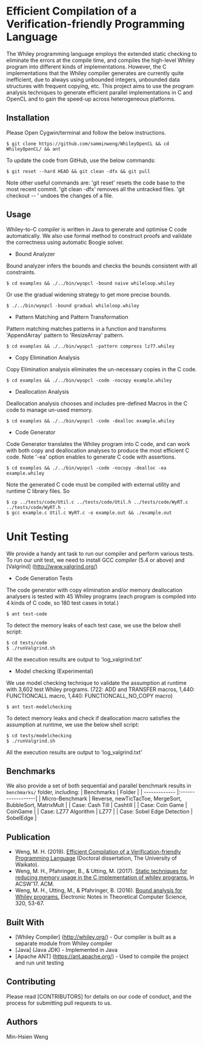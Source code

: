 
# Efficient Compilation of a Verification-friendly Programming Language

The Whiley programming language employs the extended static checking to eliminate the errors at the compile time, and compiles the high-level Whiley program into different kinds of implementations. However, the C implementations that the Whiley compiler generates are currently quite inefficient, due to always using unbounded integers, unbounded data structures with frequent copying, etc. This project aims to use the program analysis techniques to generate efficient parallel implementations in C and OpenCL and to gain the speed-up across heterogeneous platforms.

## Installation

Please Open Cygwin/terminal and follow the below instructions.
```
$ git clone https://github.com/samminweng/WhileyOpenCL && cd WhileyOpenCL/ && ant
```
To update the code from GitHub, use the below commands:
```
$ git reset --hard HEAD && git clean -dfx && git pull
```
Note other useful commands are:
'git reset' resets the code base to the most recent commit.
'git clean -dfx' removes all the untracked files.
'git checkout -- <file>' undoes the changes of a file.

## Usage
Whiley-to-C compiler is written in Java to generate and optimise C code automatically. We also use formal method to construct proofs and validate the correctness using automatic Boogie solver. 

* Bound Analyzer

Bound analyzer infers the bounds and checks the bounds consistent with all constraints.
```
$ cd examples && ./../bin/wyopcl -bound naive whileloop.whiley
```
Or use the gradual widening strategy to get more precise bounds.
```
$ ./../bin/wyopcl -bound gradual whileloop.whiley
```

* Pattern Matching and Pattern Transformation

Pattern matching matches patterns in a function and transforms 'AppendArray' pattern to 'ResizeArray' pattern.
```
$ cd examples && ./../bin/wyopcl -pattern compress lz77.whiley
```

* Copy Elimination Analysis

Copy Elimination analysis eliminates the un-necessary copies in the C code.
```
$ cd examples && ./../bin/wyopcl -code -nocopy example.whiley
```

* Deallocation Analysis

Deallocation analysis chooses and includes pre-defined Macros in the C code to manage un-used memory.
```
$ cd examples && ./../bin/wyopcl -code -dealloc example.whiley
```

* Code Generator

Code Generator translates the Whiley program into C code, and can work with both copy and deallocation analyses to produce the most efficient C code. Note '-ea' option enables to generate C code with assertions.
```
$ cd examples && ./../bin/wyopcl -code -nocopy -dealloc -ea example.whiley
```
Note the generated C code must be compiled with external utility and runtime C library files. So 
```
$ cp ../tests/code/Util.c ../tests/code/Util.h ../tests/code/WyRT.c ../tests/code/WyRT.h .
$ gcc example.c Util.c WyRT.c -o example.out && ./example.out
```

# Unit Testing

<!-- * Bound Analyzer

The bound analyzer is tested with 5 Whiley programs. Use the below commands:
```
$ ant test-bound
```

* Pattern Matching and Pattern Transformation
The pattern matching is tested with 2 Whiley programs. Use the below commands:
```
$ ant test-pattern
```

* Copy Elimination
The copy elimination is tested with 15 Whiley programs. Use the below commands:
$ ant test-copy
-->

We provide a handy ant task to run our compiler and perform various tests. To run our unit test, we need to install GCC compiler (5.4 or above) and [Valgrind] (http://www.valgrind.org/) 

* Code Generation Tests

The code generator with copy elimination and/or memory deallocation analysers is tested with 45 Whiley programs (each program is compiled into 4 kinds of C code, so 180 test cases in total.)
```
$ ant test-code
```
To detect the memory leaks of each test case, we use the below shell script:
```
$ cd tests/code
$ ./runValgrind.sh
```

All the execution results are output to 'log_valgrind.txt'

* Model checking (Experimental)

We use model checking technique to validate the assumption at runtime with 3,602 test Whiley programs.
(722: ADD and TRANSFER macros, 1,440: FUNCTIONCALL macro, 1,440: FUNCTIONCALL_NO_COPY macro)
```
$ ant test-modelchecking
```
To detect memory leaks and check if deallocation macro satisfies the assumption at runtime,
we use the below shell script:
```
$ cd tests/modelchecking
$ ./runValgrind.sh
```
All the execution results are output to 'log_valgrind.txt'

## Benchmarks

We also provide a set of both sequential and parallel benchmark results in `benchmarks/` folder, including:
| Benchmarks                  | Folder            |
| -------------               |:------------------|
| Micro-Benchmark             | Reverse, newTicTacToe, MergeSort, BubbleSort, MatrixMult |
| Case: Cash Till             | Cashtill      |
| Case: Coin Game             | CoinGame      |
| Case: LZ77 Algorithm        | LZ77          |
| Case: Sobel Edge Detection  | SobelEdge     |

## Publication

* Weng, M. H. (2019). [Efficient Compilation of a Verification-friendly Programming Language](https://researchcommons.waikato.ac.nz/handle/10289/12432) (Doctoral dissertation, The University of Waikato).
* Weng, M. H., Pfahringer, B., & Utting, M. (2017). [Static techniques for reducing memory usage in the C implementation of whiley programs.](https://dl.acm.org/citation.cfm?doid=3014812.3014827) In ACSW'17. ACM.
* Weng, M. H., Utting, M., & Pfahringer, B. (2016). [Bound analysis for Whiley programs.](https://www.sciencedirect.com/science/article/pii/S1571066116000062) Electronic Notes in Theoretical Computer Science, 320, 53-67.

## Built With

* [Whiley Compiler] (http://whiley.org/) - Our compiler is built as a separate module from Whiley compiler
* [Java] (Java JDK) - Implemented in Java
* [Apache ANT] (https://ant.apache.org/) - Used to compile the project and run unit testing

## Contributing

Please read [CONTRIBUTORS] for details on our code of conduct, and the process for submitting pull requests to us.

## Authors 

Min-Hsien Weng
